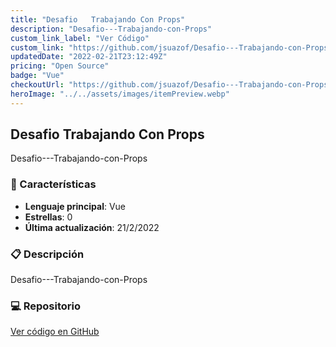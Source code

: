 ```yaml
---
title: "Desafio   Trabajando Con Props"
description: "Desafio---Trabajando-con-Props"
custom_link_label: "Ver Código"
custom_link: "https://github.com/jsuazof/Desafio---Trabajando-con-Props"
updatedDate: "2022-02-21T23:12:49Z"
pricing: "Open Source"
badge: "Vue"
checkoutUrl: "https://github.com/jsuazof/Desafio---Trabajando-con-Props"
heroImage: "../../assets/images/itemPreview.webp"
---
```


## Desafio   Trabajando Con Props

Desafio---Trabajando-con-Props

### 🚀 Características

- **Lenguaje principal**: Vue
- **Estrellas**: 0
- **Última actualización**: 21/2/2022


### 📋 Descripción

Desafio---Trabajando-con-Props



### 💻 Repositorio

[Ver código en GitHub](https://github.com/jsuazof/Desafio---Trabajando-con-Props)
